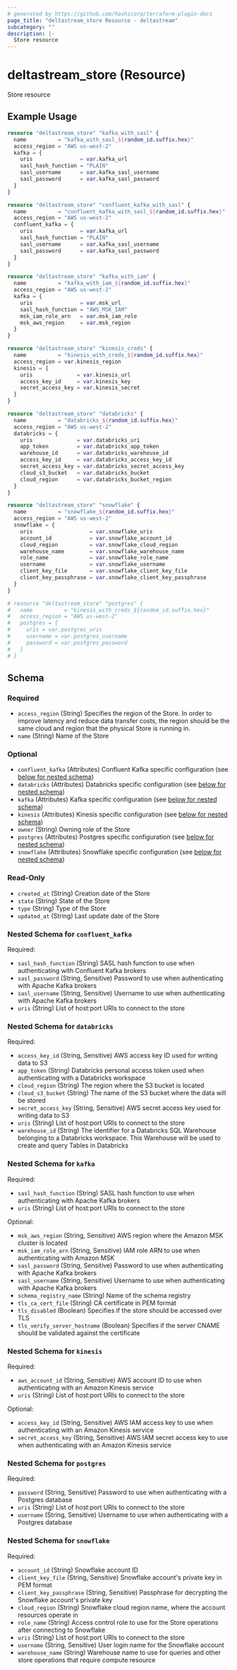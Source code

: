 ```yaml
---
# generated by https://github.com/hashicorp/terraform-plugin-docs
page_title: "deltastream_store Resource - deltastream"
subcategory: ""
description: |-
  Store resource
---
```


# deltastream_store (Resource)

Store resource

## Example Usage

```terraform
resource "deltastream_store" "kafka_with_sasl" {
  name          = "kafka_with_sasl_${random_id.suffix.hex}"
  access_region = "AWS us-west-2"
  kafka = {
    uris               = var.kafka_url
    sasl_hash_function = "PLAIN"
    sasl_username      = var.kafka_sasl_username
    sasl_password      = var.kafka_sasl_password
  }
}

resource "deltastream_store" "confluent_kafka_with_sasl" {
  name          = "confluent_kafka_with_sasl_${random_id.suffix.hex}"
  access_region = "AWS us-west-2"
  confluent_kafka = {
    uris               = var.kafka_url
    sasl_hash_function = "PLAIN"
    sasl_username      = var.kafka_sasl_username
    sasl_password      = var.kafka_sasl_password
  }
}

resource "deltastream_store" "kafka_with_iam" {
  name          = "kafka_with_iam_${random_id.suffix.hex}"
  access_region = "AWS us-west-2"
  kafka = {
    uris               = var.msk_url
    sasl_hash_function = "AWS_MSK_IAM"
    msk_iam_role_arn   = var.msk_iam_role
    msk_aws_region     = var.msk_region
  }
}

resource "deltastream_store" "kinesis_creds" {
  name          = "kinesis_with_creds_${random_id.suffix.hex}"
  access_region = var.kinesis_region
  kinesis = {
    uris              = var.kinesis_url
    access_key_id     = var.kinesis_key
    secret_access_key = var.kinesis_secret
  }
}

resource "deltastream_store" "databricks" {
  name          = "databricks_${random_id.suffix.hex}"
  access_region = "AWS us-west-2"
  databricks = {
    uris              = var.databricks_uri
    app_token         = var.databricks_app_token
    warehouse_id      = var.databricks_warehouse_id
    access_key_id     = var.databricks_access_key_id
    secret_access_key = var.databricks_secret_access_key
    cloud_s3_bucket   = var.databricks_bucket
    cloud_region      = var.databricks_bucket_region
  }
}

resource "deltastream_store" "snowflake" {
  name          = "snowflake_${random_id.suffix.hex}"
  access_region = "AWS us-west-2"
  snowflake = {
    uris                  = var.snowflake_uris
    account_id            = var.snowflake_account_id
    cloud_region          = var.snowflake_cloud_region
    warehouse_name        = var.snowflake_warehouse_name
    role_name             = var.snowflake_role_name
    username              = var.snowflake_username
    client_key_file       = var.snowflake_client_key_file
    client_key_passphrase = var.snowflake_client_key_passphrase
  }
}

# resource "deltastream_store" "postgres" {
#   name          = "kinesis_with_creds_${random_id.suffix.hex}"
#   access_region = "AWS us-west-2"
#   postgres = {
#     uris = var.postgres_uris
#     username = var.postgres_username
#     password = var.postgres_password
#   }
# }
```

<!-- schema generated by tfplugindocs -->
## Schema

### Required

- `access_region` (String) Specifies the region of the Store. In order to improve latency and reduce data transfer costs, the region should be the same cloud and region that the physical Store is running in.
- `name` (String) Name of the Store

### Optional

- `confluent_kafka` (Attributes) Confluent Kafka specific configuration (see [below for nested schema](#nestedatt--confluent_kafka))
- `databricks` (Attributes) Databricks specific configuration (see [below for nested schema](#nestedatt--databricks))
- `kafka` (Attributes) Kafka specific configuration (see [below for nested schema](#nestedatt--kafka))
- `kinesis` (Attributes) Kinesis specific configuration (see [below for nested schema](#nestedatt--kinesis))
- `owner` (String) Owning role of the Store
- `postgres` (Attributes) Postgres specific configuration (see [below for nested schema](#nestedatt--postgres))
- `snowflake` (Attributes) Snowflake specific configuration (see [below for nested schema](#nestedatt--snowflake))

### Read-Only

- `created_at` (String) Creation date of the Store
- `state` (String) State of the Store
- `type` (String) Type of the Store
- `updated_at` (String) Last update date of the Store

<a id="nestedatt--confluent_kafka"></a>
### Nested Schema for `confluent_kafka`

Required:

- `sasl_hash_function` (String) SASL hash function to use when authenticating with Confluent Kafka brokers
- `sasl_password` (String, Sensitive) Password to use when authenticating with Apache Kafka brokers
- `sasl_username` (String, Sensitive) Username to use when authenticating with Apache Kafka brokers
- `uris` (String) List of host:port URIs to connect to the store


<a id="nestedatt--databricks"></a>
### Nested Schema for `databricks`

Required:

- `access_key_id` (String, Sensitive) AWS access key ID used for writing data to S3
- `app_token` (String) Databricks personal access token used when authenticating with a Databricks workspace
- `cloud_region` (String) The region where the S3 bucket is located
- `cloud_s3_bucket` (String) The name of the S3 bucket where the data will be stored
- `secret_access_key` (String, Sensitive) AWS secret access key used for writing data to S3
- `uris` (String) List of host:port URIs to connect to the store
- `warehouse_id` (String) The identifier for a Databricks SQL Warehouse belonging to a Databricks workspace. This Warehouse will be used to create and query Tables in Databricks


<a id="nestedatt--kafka"></a>
### Nested Schema for `kafka`

Required:

- `sasl_hash_function` (String) SASL hash function to use when authenticating with Apache Kafka brokers
- `uris` (String) List of host:port URIs to connect to the store

Optional:

- `msk_aws_region` (String, Sensitive) AWS region where the Amazon MSK cluster is located
- `msk_iam_role_arn` (String, Sensitive) IAM role ARN to use when authenticating with Amazon MSK
- `sasl_password` (String, Sensitive) Password to use when authenticating with Apache Kafka brokers
- `sasl_username` (String, Sensitive) Username to use when authenticating with Apache Kafka brokers
- `schema_registry_name` (String) Name of the schema registry
- `tls_ca_cert_file` (String) CA certificate in PEM format
- `tls_disabled` (Boolean) Specifies if the store should be accessed over TLS
- `tls_verify_server_hostname` (Boolean) Specifies if the server CNAME should be validated against the certificate


<a id="nestedatt--kinesis"></a>
### Nested Schema for `kinesis`

Required:

- `aws_account_id` (String, Sensitive) AWS account ID to use when authenticating with an Amazon Kinesis service
- `uris` (String) List of host:port URIs to connect to the store

Optional:

- `access_key_id` (String, Sensitive) AWS IAM access key to use when authenticating with an Amazon Kinesis service
- `secret_access_key` (String, Sensitive) AWS IAM secret access key to use when authenticating with an Amazon Kinesis service


<a id="nestedatt--postgres"></a>
### Nested Schema for `postgres`

Required:

- `password` (String, Sensitive) Password to use when authenticating with a Postgres database
- `uris` (String) List of host:port URIs to connect to the store
- `username` (String, Sensitive) Username to use when authenticating with a Postgres database


<a id="nestedatt--snowflake"></a>
### Nested Schema for `snowflake`

Required:

- `account_id` (String) Snowflake account ID
- `client_key_file` (String, Sensitive) Snowflake account's private key in PEM format
- `client_key_passphrase` (String, Sensitive) Passphrase for decrypting the Snowflake account's private key
- `cloud_region` (String) Snowflake cloud region name, where the account resources operate in
- `role_name` (String) Access control role to use for the Store operations after connecting to Snowflake
- `uris` (String) List of host:port URIs to connect to the store
- `username` (String, Sensitive) User login name for the Snowflake account
- `warehouse_name` (String) Warehouse name to use for queries and other store operations that require compute resource

